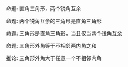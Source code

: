 命题: 直角三角形，两个锐角互余  
  
命题: 两个锐角互余的三角形是直角三角形  
  
命题: 三角形是直角三角形，当且仅当两个锐角互余  
  
命题: 三角形外角等于不相邻两内角之和  
  
推论: 三角形外角大于任意一个不相邻内角  
